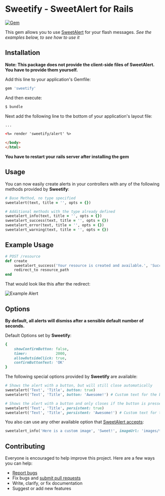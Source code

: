 # Sweetify - SweetAlert for Rails

[![Gem](https://img.shields.io/gem/v/sweetify.svg?style=flat-square)](https://rubygems.org/gems/sweetify)

This gem allows you to use [SweetAlert](http://t4t5.github.io/sweetalert/) for your flash messages.
_See the examples below, to see how to use it_

## Installation
**Note: This package does not provide the client-side files of SweetAlert. You have to provide them yourself.**

Add this line to your application's Gemfile:

```ruby
gem 'sweetify'
```

And then execute:
```bash
$ bundle
```

Next add the following line to the bottom of your application's layout file:
```html
...

<%= render 'sweetify/alert' %>

</body>
</html>
```

**You have to restart your rails server after installing the gem**

## Usage
You can now easily create alerts in your controllers with any of the following methods provided by **Sweetify**:
```ruby
# Base Method, no type specified
sweetalert(text, title = '', opts = {})

# Additional methods with the type already defined
sweetalert_info(text, title = '', opts = {})
sweetalert_success(text, title = '', opts = {})
sweetalert_error(text, title = '', opts = {})
sweetalert_warning(text, title = '', opts = {})
```

## Example Usage
```ruby
# POST /resource
def create
    sweetalert_success('Your resource is created and available.', 'Successfully created', persistent: 'Awesome!')
    redirect_to resource_path
end
```

That would look like this after the redirect:

![Example Alert](http://i.imgur.com/3WMvk0y.png)


## Options
**By default, all alerts will dismiss after a sensible default number of seconds.**

Default Options set by **Sweetify**:
```ruby
{
    showConfirmButton: false,
    timer:             2000,
    allowOutsideClick: true,
    confirmButtonText: 'OK'
}
```

The following special options provided by **Sweetify** are available:
```ruby
# Shows the alert with a button, but will still close automatically
sweetalert('Text', 'Title', button: true)
sweetalert('Text', 'Title', button: 'Awesome!') # Custom text for the button

# Shows the alert with a button and only closes if the button is pressed
sweetalert('Text', 'Title', persistent: true)
sweetalert('Text', 'Title', persistent: 'Awesome!') # Custom text for the button
```

You also can use any other available option that [SweetAlert accepts](http://t4t5.github.io/sweetalert/):
```ruby
sweetalert_info('Here is a custom image', 'Sweet!', imageUrl: 'images/thumbs-up.jpg', timer: 5000)
```


## Contributing
Everyone is encouraged to help improve this project. Here are a few ways you can help:

- [Report bugs](https://github.com/atrox/sweetify/issues)
- Fix bugs and [submit pull requests](https://github.com/atrox/sweetify/pulls)
- Write, clarify, or fix documentation
- Suggest or add new features